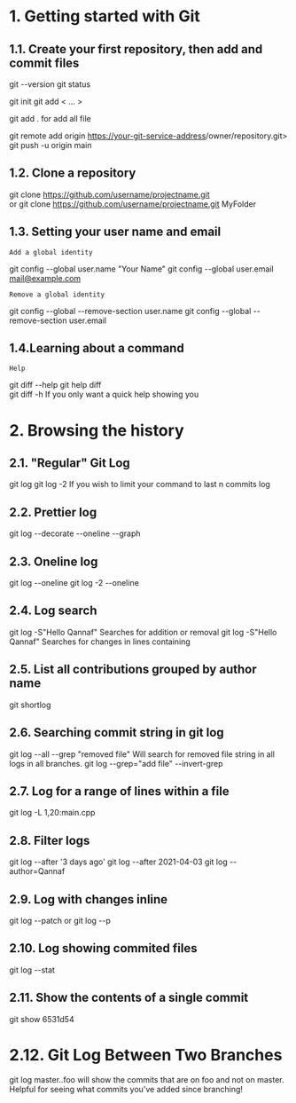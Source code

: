 # 1. Getting started with Git
## 1.1. Create your first repository, then add and commit files
git --version
git status

git init
git add <file1> <file2> < ... >

git add .             for add all file

git remote add origin <https://your-git-service-address>/owner/repository.git>
git push -u origin main

## 1.2. Clone a repository
git clone https://github.com/username/projectname.git  
			or 
git clone https://github.com/username/projectname.git MyFolder

## 1.3. Setting your user name and email
	Add a global identity
git config --global user.name "Your Name"
git config --global user.email mail@example.com

	Remove a global identity
git config --global --remove-section user.name
git config --global --remove-section user.email

## 1.4.Learning about a command
	Help
git diff --help
git help diff            
git diff -h       If you only want a quick help showing you


# 2. Browsing the history
## 2.1. "Regular" Git Log
git log
git log -2         If you wish to limit your command to last n commits log

## 2.2. Prettier log
git log --decorate --oneline --graph

## 2.3. Oneline log
git log --oneline
git log -2 --oneline

## 2.4. Log search
git log -S"Hello Qannaf"      	Searches for addition or removal
git log -S"Hello Qannaf"	Searches for changes in lines containing

## 2.5. List all contributions grouped by author name
git shortlog

## 2.6. Searching commit string in git log
git log --all --grep "removed file"		Will search for removed file string in all logs in all branches.
git log --grep="add file" --invert-grep

## 2.7. Log for a range of lines within a file
git log -L 1,20:main.cpp

## 2.8. Filter logs
git log --after '3 days ago'
git log --after 2021-04-03
git log --author=Qannaf 

## 2.9. Log with changes inline
git log --patch		or		git log --p

## 2.10. Log showing commited files
git log --stat

## 2.11. Show the contents of a single commit
git show 6531d54

# 2.12. Git Log Between Two Branches
git log master..foo 			will show the commits that are on foo and not on master. Helpful for seeing what commits
					you've added since branching!